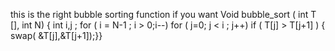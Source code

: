 this is the right bubble sorting function if you want 
Void bubble_sort ( int T [], int N)
{ int i,j ;
for ( i = N-1 ; i > 0;i--)
for ( j=0; j < i ; j++)
if ( T[j] > T[j+1] ) {
swap( &T[j],&T[j+1]);}}
